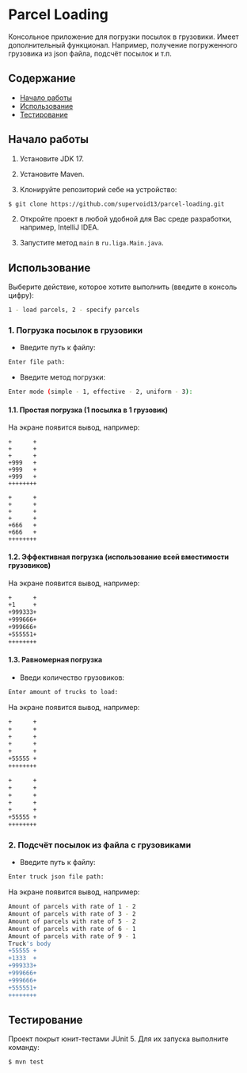 # Parcel Loading

Консольное приложение для погрузки посылок в грузовики. Имеет дополнительный функционал. Например, получение погруженного грузовика из json файла, подсчёт посылок и т.п.

## Содержание

- [Начало работы](#начало-работы)
- [Использование](#использование)
- [Тестирование](#тестирование)

## Начало работы

1. Установите JDK 17.
2. Установите Maven.

3. Клонируйте репозиторий себе на устройство:

```sh
$ git clone https://github.com/supervoid13/parcel-loading.git
```

2. Откройте проект в любой удобной для Вас среде разработки, например, IntelliJ IDEA.

3. Запустите метод `main` в `ru.liga.Main.java`.

## Использование

Выберите действие, которое хотите выполнить (введите в консоль цифру):

```sh
1 - load parcels, 2 - specify parcels
```

### 1. Погрузка посылок в грузовики

- Введите путь к файлу:

```sh
Enter file path:
```

- Введите метод погрузки:

```sh
Enter mode (simple - 1, effective - 2, uniform - 3):
```

#### 1.1. Простая погрузка (1 посылка в 1 грузовик)

На экране появится вывод, например:

```sh\
+      +
+      +
+      +
+999   +
+999   +
+999   +
++++++++

+      +
+      +
+      +
+      +
+666   +
+666   +
++++++++
```

#### 1.2. Эффективная погрузка (использование всей вместимости грузовиков)

На экране появится вывод, например:

```sh
+      +
+1     +
+999333+
+999666+
+999666+
+555551+
++++++++
```

#### 1.3. Равномерная погрузка

- Введи количество грузовиков:

```sh
Enter amount of trucks to load:
```

На экране появится вывод, например:

```sh
+      +
+      +
+      +
+      +
+      +
+55555 +
++++++++

+      +
+      +
+      +
+      +
+      +
+55555 +
++++++++
```

### 2. Подсчёт посылок из файла с грузовиками

- Введите путь к файлу:

```sh
Enter truck json file path:
```

На экране появится вывод, например:

```sh
Amount of parcels with rate of 1 - 2
Amount of parcels with rate of 3 - 2
Amount of parcels with rate of 5 - 2
Amount of parcels with rate of 6 - 1
Amount of parcels with rate of 9 - 1
Truck's body
+55555 +
+1333  +
+999333+
+999666+
+999666+
+555551+
++++++++
```

## Тестирование

Проект покрыт юнит-тестами JUnit 5. Для их запуска выполните команду:

```sh
$ mvn test
```
